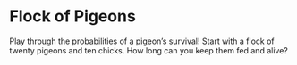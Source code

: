# Flock of Pigeons

Play through the probabilities of a pigeon’s survival! Start with a flock of twenty pigeons and ten chicks. How long can you keep them fed and alive?
